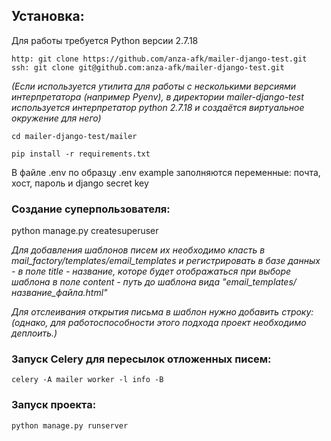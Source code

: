 ## Установка:

Для работы требуется Python версии 2.7.18

    http: git clone https://github.com/anza-afk/mailer-django-test.git
    ssh: git clone git@github.com:anza-afk/mailer-django-test.git

*(Если используется утилита для работы с несколькими версиями интерпретатора (например Pyenv), 
в директории mailer-django-test используется интерпретатор python 2.7.18 и создаётся виртуальное окружение для него)* 

    cd mailer-django-test/mailer

    pip install -r requirements.txt

В файле .env по образцу .env example заполняются переменные:
почта, хост, пароль и django secret key



### Создание суперпользователя:
  
python manage.py createsuperuser

*Для добавления шаблонов писем их необходимо класть в mail_factory/templates/email_templates
и регистрировать в базе данных - в поле title - название, которе будет отображаться при выборе шаблона
в поле content - путь до шаблона вида "email_templates/название_файла.html"*

 *Для отслеивания открытия письма в шаблон нужно добавить строку:
    <img src="{{ image_url }}?client={{ client.id }}&mailing={{mailing}}" height="0px" width="0px"/>
(однако, для работоспособности этого подхода проект необходимо деплоить.)*

### Запуск Celery для пересылок отложенных писем:
    celery -A mailer worker -l info -B

### Запуск проекта:
    python manage.py runserver
